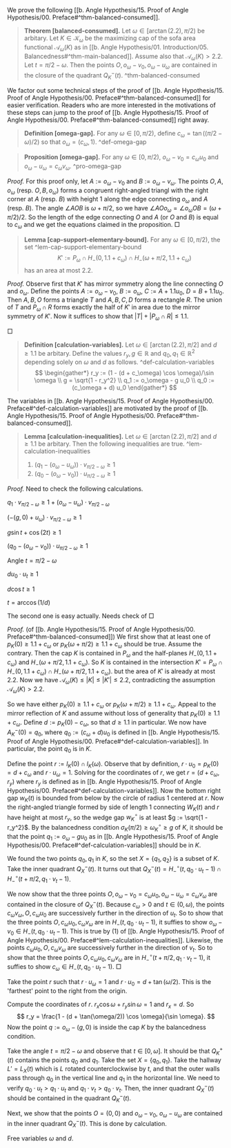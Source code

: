 We prove the following [[b. Angle Hypothesis/15. Proof of Angle Hypothesis/00. Preface#^thm-balanced-consumed]].

> __Theorem [balanced-consumed].__ Let $\omega \in [\arctan(2.2), \pi/2)$ be arbitary. Let $K \in \mathcal{K}_\omega$ be the maximizing cap of the sofa area functional $\mathcal{A}_\omega(K)$ as in [[b. Angle Hypothesis/01. Introduction/05. Balancedness#^thm-main-balanced]]. Assume also that $\mathcal{A}_\omega(K) > 2.2$. Let $t = \pi/2 - \omega$. Then the points $O, o_\omega - v_0, o_\omega - u_\omega$ are contained in the closure of the quadrant $Q_K^-(t)$. ^thm-balanced-consumed

We factor out some technical steps of the proof of [[b. Angle Hypothesis/15. Proof of Angle Hypothesis/00. Preface#^thm-balanced-consumed]] for easier verification. Readers who are more interested in the motivations of these steps can jump to the proof of [[b. Angle Hypothesis/15. Proof of Angle Hypothesis/00. Preface#^thm-balanced-consumed]] right away.

> __Definition [omega-gap].__ For any $\omega \in [0, \pi/2)$, define $c_\omega = \tan((\pi/2 - \omega) / 2)$ so that $o_\omega = (c_\omega, 1)$. ^def-omega-gap

> __Proposition [omega-gap].__ For any $\omega \in [0, \pi/2)$, $o_\omega - v_0 = c_\omega u_0$ and $o_\omega - u_\omega = c_\omega v_\omega$. ^pro-omega-gap

_Proof._ For this proof only, let $A := o_\omega - v_0$ and $B := o_\omega - v_\omega$. The points $O, A, o_\omega$ (resp. $O, B, o_\omega$) forms a congruent right-angled triangl with the right corner at $A$ (resp. $B$) with height 1 along the edge connecting $o_\omega$ and $A$ (resp. $B$). The angle $\angle AOB$ is $\omega + \pi/2$, so we have $\angle A O o_\omega = \angle o_\omega O B = (\omega + \pi/2)/2$. So the length of the edge connecting $O$ and $A$ (or $O$ and $B$) is equal to $c_\omega$ and we get the equations claimed in the proposition. □

> __Lemma [cap-support-elementary-bound].__ For any $\omega \in [0, \pi/2)$, the set ^lem-cap-support-elementary-bound
$$
K' := P_\omega \cap H_-(0, 1.1 + c_\omega) \cap H_-(\omega + \pi/2, 1.1 + c_\omega)
$$
> has an area at most $2.2$.

_Proof._ Observe first that $K'$ has mirror symmetry along the line connecting $O$ and $o_\omega$. Define the points $A := o_\omega - v_0$, $B := o_\omega$, $C := A + 1.1 u_0$, $D = B + 1.1 u_0$. Then $A, B, O$ forms a triangle $T$ and $A, B, C, D$ forms a rectangle $R$. The union of $T$ and $P_\omega \cap R$ forms exactly the half of $K'$ in area due to the mirror symmetry of $K'$. Now it suffices to show that $|T| + |P_\omega \cap R| \leq 1.1$.

□

> __Definition [calculation-variables].__ Let $\omega \in [\arctan(2.2), \pi/2]$ and $d \geq 1.1$ be arbitary. Define the values $r_y, g \in \mathbb{R}$ and $q_0, q_1 \in \mathbb{R}^2$ depending solely on $\omega$ and $d$ as follows. ^def-calculation-variables
$$
\begin{gather*}
r_y := (1 - (d + c_\omega) \cos \omega)/\sin \omega \\
g = \sqrt{1 - r_y^2} \\
q_1 := o_\omega - g u_0 \\
q_0 := (c_\omega + d) u_0
\end{gather*}
$$

The variables in [[b. Angle Hypothesis/15. Proof of Angle Hypothesis/00. Preface#^def-calculation-variables]] are motivated by the proof of [[b. Angle Hypothesis/15. Proof of Angle Hypothesis/00. Preface#^thm-balanced-consumed]]. 

> __Lemma [calculation-inequalities].__ Let $\omega \in [\arctan(2.2), \pi/2]$ and $d \geq 1.1$ be arbitary. Then the following inequalities are true. ^lem-calculation-inequalities
> 
> 1. $(q_1 - (o_\omega - u_\omega)) \cdot v_{\pi/2 - \omega} \geq 1$
> 2. $(q_0 - (o_\omega - v_0)) \cdot u_{\pi / 2 - \omega} \geq 1$

_Proof._ 
Need to check the following calculations.

$q_1 \cdot v_{\pi/2 - \omega} \geq 1 + (o_\omega - u_\omega) \cdot v_{\pi/2 - \omega}$


$(-(g, 0) + u_{\omega}) \cdot v_{\pi/2 - \omega} \geq 1$

$g \sin t + \cos (2 t) \geq 1$


$(q_0 - (o_\omega - v_0)) \cdot u_{\pi/2 - \omega} \geq 1$

Angle $t = \pi/2 - \omega$

$d u_0 \cdot u_t \geq 1$

$d \cos t \geq 1$

$t = \arccos(1/d)$ 

The second one is easy actually. Needs check of  □

_Proof._ (of [[b. Angle Hypothesis/15. Proof of Angle Hypothesis/00. Preface#^thm-balanced-consumed]]) We first show that at least one of $p_K(0) \geq 1.1 + c_\omega$ or $p_K(\omega + \pi/2) \geq 1.1 + c_\omega$ should be true. Assume the contrary. Then the cap $K$ is contained in $P_\omega$ and the half-planes $H_-(0, 1.1 + c_\omega)$ and $H_-(\omega + \pi/2, 1.1 + c_\omega)$. So $K$ is contained in the intersection $K' = P_\omega \cap H_-(0, 1.1 + c_\omega) \cap H_-(\omega + \pi/2, 1.1 + c_\omega)$. but the area of $K'$ is already at most $2.2$. Now we have $\mathcal{A}_\omega(K) \leq |K| \leq |K'| \leq 2.2$, contradicting the assumption $\mathcal{A}_\omega(K) > 2.2$.

So we have either $p_K(0) \geq 1.1 + c_\omega$ or $p_K(\omega + \pi/2) \geq 1.1 + c_\omega$. Appeal to the mirror reflection of $K$ and assume without loss of generality that $p_K(0) \geq 1.1 + c_\omega$. Define $d := p_K(0) - c_\omega$, so that $d \geq 1.1$ in particular. We now have $A_K^-(0) = q_0$, where $q_0 := (c_\omega + d) u_0$ is defined in [[b. Angle Hypothesis/15. Proof of Angle Hypothesis/00. Preface#^def-calculation-variables]]. In particular, the point $q_0$ is in $K$.

Define the point $r := l_K(0) \cap l_K(\omega)$. Observe that by definition, $r \cdot u_0 = p_K(0) = d + c_{\omega}$ and $r \cdot u_\omega = 1$. Solving for the coordinates of $r$, we get $r = (d + c_\omega, r_y)$ where $r_y$ is defined as in [[b. Angle Hypothesis/15. Proof of Angle Hypothesis/00. Preface#^def-calculation-variables]]. 
Now the bottom right gap $w_K(t)$ is bounded from below by the circle of radius 1 centered at $r$. Now the right-angled triangle formed by side of length 1 connecting $W_K(t)$ and $r$ have height at most $r_y$, so the wedge gap $w_K^{\circ}$ is at least $g := \sqrt{1 - r_y^2}$. By the balancedness condition $\sigma_K(\pi/2) \geq \omega^{\circ}_K \geq g$ of $K$, it should be that the point $q_1 := o_\omega - g u_0$ as in [[b. Angle Hypothesis/15. Proof of Angle Hypothesis/00. Preface#^def-calculation-variables]] should be in $K$.

We found the two points $q_0, q_1$ in $K$, so the set $X = \left\{ q_1, q_2 \right\}$ is a subset of $K$. Take the inner quadrant $Q_X^-(t)$.
It turns out that $Q_X^-(t) = H_-^{\circ}(t, q_0 \cdot u_t - 1) \cap H_-^{\circ}(t + \pi/2, q_1 \cdot v_t - 1)$.

We now show that the three points $O, o_\omega - v_0 = c_\omega u_0, o_\omega - u_\omega = c_\omega v_\omega$ are contained in the closure of $Q_X^-(t)$. Because $c_\omega > 0$ and $t \in (0, \omega)$, the points $c_\omega v_\omega, O, c_\omega u_0$ are successively further in the direction of $u_t$. So to show that the three points $O, c_\omega u_0, c_\omega v_\omega$ are in $H_-(t, q_0 \cdot u_t - 1)$, it suffies to show $o_\omega - v_0 \in H_-(t, q_0 \cdot u_t - 1)$. This is true by (1) of [[b. Angle Hypothesis/15. Proof of Angle Hypothesis/00. Preface#^lem-calculation-inequalities]]. Likewise, the points $c_\omega u_0, O, c_\omega v_\omega$ are successively further in the direction of $v_t$. So to show that the three points $O, c_\omega u_0, c_\omega v_\omega$ are in $H_-^{\circ}(t + \pi/2, q_1 \cdot v_t - 1)$, it suffies to show $c_\omega \in H_-(t, q_0 \cdot u_t - 1)$. □

Take the point $r$ such that $r \cdot u_\omega = 1$ and $r \cdot u_0 = d + \tan(\omega/2)$. This is the 'farthest' point to the right from the origin.

Compute the coordinates of $r$. $r_x \cos \omega + r_y \sin \omega = 1$ and $r_x = d$. So
$$
r_y = \frac{1 - (d + \tan(\omega/2)) \cos \omega}{\sin \omega}.
$$
 Now the point $q := o_\omega - (g, 0)$ is inside the cap $K$ by the balancedness condition.

Take the angle $t = \pi/2 - \omega$ and observe that $t \in [0, \omega]$. It should be that $Q_K^+(t)$ contains the points $q_0$ and $q_1$. Take the set $X = \left\{ q_0, q_1 \right\}$. Take the hallway $L' = L_X(t)$ which is $L$ rotated counterclockwise by $t$, and that the outer walls pass through $q_0$ in the vertical line and $q_1$ in the horizontal line. We need to verify $q_0 \cdot u_t > q_1 \cdot u_t$ and $q_1 \cdot v_t > q_0 \cdot v_t$. Then, the inner quadrant $Q_X^-(t)$ should be contained in the quadrant $Q_K^-(t)$.

Next, we show that the points $O = (0, 0)$ and $o_\omega - v_0$, $o_\omega - u_\omega$ are contained in the inner quadrant $Q_X^-(t)$. This is done by calculation.

Free variables $\omega$ and $d$.


